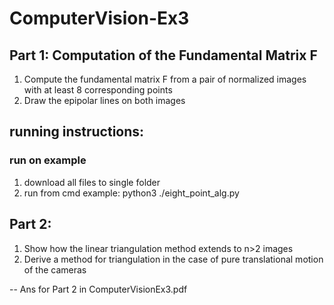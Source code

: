 # ComputerVision-Ex3

## Part 1: Computation of the Fundamental Matrix F
  1. Compute the fundamental matrix F from a pair of normalized images with at least 8 corresponding points
  2. Draw the epipolar lines on both images
  
## running instructions:
  ### run on example
  1. download all files to single folder 
  2. run from cmd example: python3 ./eight_point_alg.py
  
## Part 2:
  1. 	Show how the linear triangulation method extends to n>2 images
  2.  Derive a method for triangulation in the case of pure translational motion of the cameras
  
  -- Ans for Part 2 in ComputerVisionEx3.pdf
